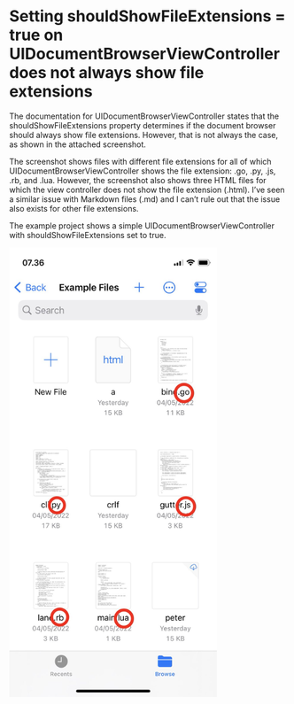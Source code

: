 # Setting shouldShowFileExtensions = true on UIDocumentBrowserViewController does not always show file extensions

The documentation for UIDocumentBrowserViewController states that the shouldShowFileExtensions property determines if the document browser should always show file extensions. However, that is not always the case, as shown in the attached screenshot.

The screenshot shows files with different file extensions for all of which UIDocumentBrowserViewController shows the file extension: .go, .py, .js, .rb, and .lua. However, the screenshot also shows three HTML files for which the view controller does not show the file extension (.html). I’ve seen a similar issue with Markdown files (.md) and I can’t rule out that the issue also exists for other file extensions.

The example project shows a simple UIDocumentBrowserViewController with shouldShowFileExtensions set to true.

<img width="375" src="screenshot.jpg"/>
